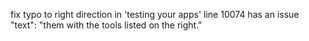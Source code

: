 fix typo to right direction in 'testing your apps'
line 10074 has an issue
"text": "them with the tools listed on the right." 
